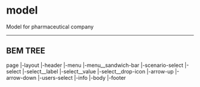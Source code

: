 # model
Model for pharmaceutical company

----------------------
BEM TREE
----------------------

page
  |-layout 
        |-header
              |-menu
                    |-menu__sandwich-bar
              |-scenario-select
                    |-select
                          |-select__label
                          |-select__value
                          |-select__drop-icon
                              |-arrow-up
                              |-arrow-down
              |-users-select
              |-info
        |-body
        |-footer
